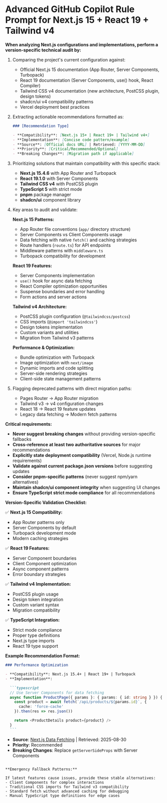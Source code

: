 # Advanced GitHub Copilot Rule Prompt for Next.js 15 + React 19 + Tailwind v4

**When analyzing Next.js configurations and implementations, perform a version-specific technical audit by:**

1. Comparing the project's current configuration against:
   - Official Next.js 15 documentation (App Router, Server Components, Turbopack)
   - React 19 documentation (Server Components, use() hook, React Compiler)
   - Tailwind CSS v4 documentation (new architecture, PostCSS plugin, design tokens)
   - shadcn/ui v4 compatibility patterns
   - Vercel deployment best practices

2. Extracting actionable recommendations formatted as:

   ```markdown
   ### [Recommendation Type]

   - **Compatibility**: [Next.js 15+ | React 19+ | Tailwind v4+]
   - **Implementation**: [Concise code pattern/example]
   - **Source**: [Official docs URL] | Retrieved: [YYYY-MM-DD]
   - **Priority**: [Critical/Recommended/Optional]
   - **Breaking Changes**: [Migration path if applicable]
   ```

3. Prioritizing solutions that maintain compatibility with this specific stack:
   - **Next.js 15.4.6** with App Router and Turbopack
   - **React 19.1.0** with Server Components
   - **Tailwind CSS v4** with PostCSS plugin
   - **TypeScript 5** with strict mode
   - **pnpm** package manager
   - **shadcn/ui** component library

4. Key areas to audit and validate:

   **Next.js 15 Patterns:**
   - App Router file conventions (`app/` directory structure)
   - Server Components vs Client Components usage
   - Data fetching with native `fetch()` and caching strategies
   - Route handlers (`route.ts`) for API endpoints
   - Middleware patterns with `middleware.ts`
   - Turbopack compatibility for development

   **React 19 Features:**
   - Server Components implementation
   - `use()` hook for async data fetching
   - React Compiler optimization opportunities
   - Suspense boundaries and error handling
   - Form actions and server actions

   **Tailwind v4 Architecture:**
   - PostCSS plugin configuration (`@tailwindcss/postcss`)
   - CSS imports (`@import 'tailwindcss'`)
   - Design tokens implementation
   - Custom variants and utilities
   - Migration from Tailwind v3 patterns

   **Performance & Optimization:**
   - Bundle optimization with Turbopack
   - Image optimization with `next/image`
   - Dynamic imports and code splitting
   - Server-side rendering strategies
   - Client-side state management patterns

5. Flagging deprecated patterns with direct migration paths:
   - Pages Router → App Router migration
   - Tailwind v3 → v4 configuration changes
   - React 18 → React 19 feature updates
   - Legacy data fetching → Modern fetch patterns

**Critical requirements:**

- **Never suggest breaking changes** without providing version-specific fallbacks
- **Cross-reference at least two authoritative sources** for major recommendations
- **Explicitly state deployment compatibility** (Vercel, Node.js runtime requirements)
- **Validate against current package.json versions** before suggesting updates
- **Consider pnpm-specific patterns** (never suggest npm/yarn alternatives)
- **Maintain shadcn/ui component integrity** when suggesting UI changes
- **Ensure TypeScript strict mode compliance** for all recommendations

**Version-Specific Validation Checklist:**

✅ **Next.js 15 Compatibility:**

- App Router patterns only
- Server Components by default
- Turbopack development mode
- Modern caching strategies

✅ **React 19 Features:**

- Server Component boundaries
- Client Component optimization
- Async component patterns
- Error boundary strategies

✅ **Tailwind v4 Implementation:**

- PostCSS plugin usage
- Design token integration
- Custom variant syntax
- Migration compatibility

✅ **TypeScript Integration:**

- Strict mode compliance
- Proper type definitions
- Next.js type imports
- React 19 type support

**Example Recommendation Format:**

````markdown
### Performance Optimization

- **Compatibility**: Next.js 15.4+ | React 19+ | Turbopack
- **Implementation**:

  ```typescript
  // Use Server Components for data fetching
  async function ProductPage({ params }: { params: { id: string } }) {
    const product = await fetch(`/api/products/${params.id}`, {
      cache: 'force-cache'
    }).then(res => res.json())

    return <ProductDetails product={product} />
  }
  ```
````

- **Source**: [Next.js Data Fetching](https://nextjs.org/docs/app/building-your-application/data-fetching) | Retrieved: 2025-08-30
- **Priority**: Recommended
- **Breaking Changes**: Replace `getServerSideProps` with Server Components

```

**Emergency Fallback Patterns:**

If latest features cause issues, provide these stable alternatives:
- Client Components for complex interactions
- Traditional CSS imports for Tailwind v3 compatibility
- Standard fetch without advanced caching for debugging
- Manual TypeScript type definitions for edge cases
```
